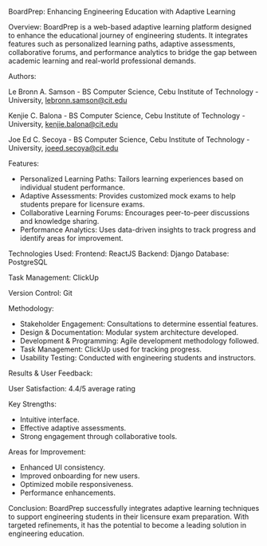 BoardPrep: Enhancing Engineering Education with Adaptive Learning

Overview:
BoardPrep is a web-based adaptive learning platform designed to enhance the educational journey of engineering students. It integrates features such as personalized learning paths, adaptive assessments, collaborative forums, and performance analytics to bridge the gap between academic learning and real-world professional demands.

Authors:

Le Bronn A. Samson - BS Computer Science, Cebu Institute of Technology - University, <lebronn.samson@cit.edu>

Kenjie C. Balona - BS Computer Science, Cebu Institute of Technology - University, <kenjie.balona@cit.edu>

Joe Ed C. Secoya - BS Computer Science, Cebu Institute of Technology - University, <joeed.secoya@cit.edu>

Features:

- Personalized Learning Paths: Tailors learning experiences based on individual student performance.
- Adaptive Assessments: Provides customized mock exams to help students prepare for licensure exams.
- Collaborative Learning Forums: Encourages peer-to-peer discussions and knowledge sharing.
- Performance Analytics: Uses data-driven insights to track progress and identify areas for improvement.

Technologies Used:
Frontend: ReactJS
Backend: Django
Database: PostgreSQL

Task Management: ClickUp

Version Control: Git

Methodology:

- Stakeholder Engagement: Consultations to determine essential features.
- Design & Documentation: Modular system architecture developed.
- Development & Programming: Agile development methodology followed.
- Task Management: ClickUp used for tracking progress.
- Usability Testing: Conducted with engineering students and instructors.

Results & User Feedback:

User Satisfaction: 4.4/5 average rating

Key Strengths:

- Intuitive interface.
- Effective adaptive assessments.
- Strong engagement through collaborative tools.

Areas for Improvement:

- Enhanced UI consistency.
- Improved onboarding for new users.
- Optimized mobile responsiveness.
- Performance enhancements.

Conclusion:
BoardPrep successfully integrates adaptive learning techniques to support engineering students in their licensure exam preparation. With targeted refinements, it has the potential to become a leading solution in engineering education.
